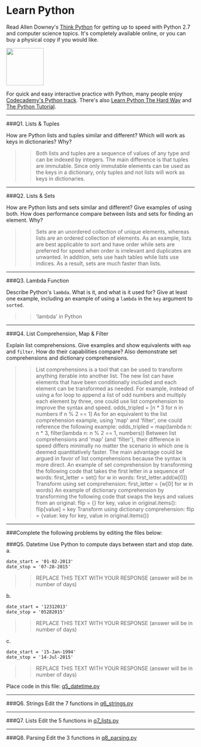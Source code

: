 # Learn Python

Read Allen Downey's [Think Python](http://www.greenteapress.com/thinkpython/) for getting up to speed with Python 2.7 and computer science topics. It's completely available online, or you can buy a physical copy if you would like.

<a href="http://www.greenteapress.com/thinkpython/"><img src="img/think_python.png" style="width: 100px;" target="_blank"></a>

For quick and easy interactive practice with Python, many people enjoy [Codecademy's Python track](http://www.codecademy.com/en/tracks/python). There's also [Learn Python The Hard Way](http://learnpythonthehardway.org/book/) and [The Python Tutorial](https://docs.python.org/2/tutorial/).

---

###Q1. Lists &amp; Tuples

How are Python lists and tuples similar and different? Which will work as keys in dictionaries? Why?

>> Both lists and tuples are a sequence of values of any type and can be indexed by integers. The main difference is that tuples are immutable. Since only immutable elements can be used as the keys in a dictionary, only tuples and not lists will work as keys in dictionaries. 

---

###Q2. Lists &amp; Sets

How are Python lists and sets similar and different? Give examples of using both. How does performance compare between lists and sets for finding an element. Why?

>> Sets are an unordered collection of unique elements, whereas lists are an ordered collection of elements. As an example, lists are best applicable to sort and have order while sets are preferred for speed when order is irrelevant and duplicates are unwanted. In addition, sets use hash tables while lists use indices. As a result, sets are much faster than lists. 

---

###Q3. Lambda Function

Describe Python's `lambda`. What is it, and what is it used for? Give at least one example, including an example of using a `lambda` in the `key` argument to `sorted`.

>> 'lambda' in Python 

---

###Q4. List Comprehension, Map &amp; Filter

Explain list comprehensions. Give examples and show equivalents with `map` and `filter`. How do their capabilities compare? Also demonstrate set comprehensions and dictionary comprehensions.

>> List comprehensions is a tool that can be used to transform anything iterable into another list. The new list can have elements that have been conditionally included and each element can be transformed as needed.
For example, instead of using a for loop to append a list of odd numbers and multiply each element by three, one could use list comprehension to improve the syntax and speed. 
odds_tripled = [n * 3 for n in numbers if n % 2 == 1] 
As for an equivalent to the list comprehension example, using 'map' and 'filter', one could reference the following example:
odds_tripled = map(lambda n: n * 3, filter(lambda n: n % 2 == 1, numbers))
Between list comprehensions and 'map' (and 'filter'), their difference in speed differs minimally no matter the scenario in which one is deemed quantitatively faster. The main advantage could be argued in favor of list comprehensions because the syntax is more direct.
An example of set comprehension by transforming the following code that takes the first letter in a sequence of words:
first_letter = set()
for w in words:
  first_letter.add(w[0])
Transform using set comprehension:
first_letter = {w[0] for w in words}
An example of dictionary comprehension by transforming the following code that swaps the keys and values from an original:
flip = {}
for key, value in original.items():
  flip[value] = key
Transform using dictionary comprehension:
flip = {value: key for key, value in original.items()}

---

###Complete the following problems by editing the files below:

###Q5. Datetime
Use Python to compute days between start and stop date.   
a.  

```
date_start = '01-02-2013'    
date_stop = '07-28-2015'
```

>> REPLACE THIS TEXT WITH YOUR RESPONSE (answer will be in number of days)

b.  
```
date_start = '12312013'  
date_stop = '05282015'  
```

>> REPLACE THIS TEXT WITH YOUR RESPONSE (answer will be in number of days)

c.  
```
date_start = '15-Jan-1994'      
date_stop = '14-Jul-2015'  
```

>> REPLACE THIS TEXT WITH YOUR RESPONSE  (answer will be in number of days)

Place code in this file: [q5_datetime.py](python/q5_datetime.py)

---

###Q6. Strings
Edit the 7 functions in [q6_strings.py](python/q6_strings.py)

---

###Q7. Lists
Edit the 5 functions in [q7_lists.py](python/q7_lists.py)

---

###Q8. Parsing
Edit the 3 functions in [q8_parsing.py](python/q8_parsing.py)





